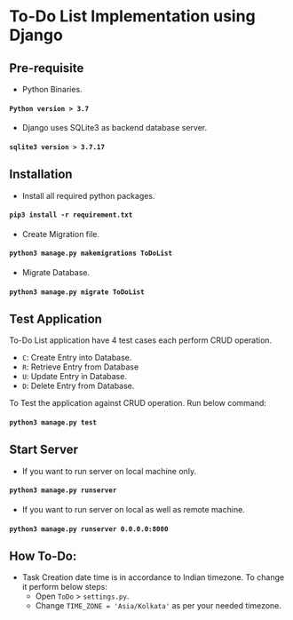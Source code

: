 # To-Do List Implementation using Django

## Pre-requisite
* Python Binaries.
#### `Python version > 3.7`

* Django uses SQLite3 as backend database server.
#### `sqlite3 version > 3.7.17`

## Installation

* Install all required python packages.
#### `pip3 install -r requirement.txt`

* Create Migration file.
#### `python3 manage.py makemigrations ToDoList`

* Migrate Database.
#### `python3 manage.py migrate ToDoList`

## Test Application
To-Do List application have 4 test cases each perform CRUD operation.
* `C`: Create Entry into Database.
* `R`: Retrieve Entry from Database
* `U`: Update Entry in Database.
* `D`: Delete Entry from Database.

To Test the application against CRUD operation. Run below command:

#### `python3 manage.py test`


## Start Server
* If you want to run server on local machine only.
#### `python3 manage.py runserver`

* If you want to run server on local as well as remote machine.
#### `python3 manage.py runserver 0.0.0.0:8000`

## How To-Do:
* Task Creation date time is in accordance to Indian timezone. To change it perform below steps:
    * Open `ToDo` > `settings.py`.
    * Change `TIME_ZONE = 'Asia/Kolkata'` as per your needed timezone.
